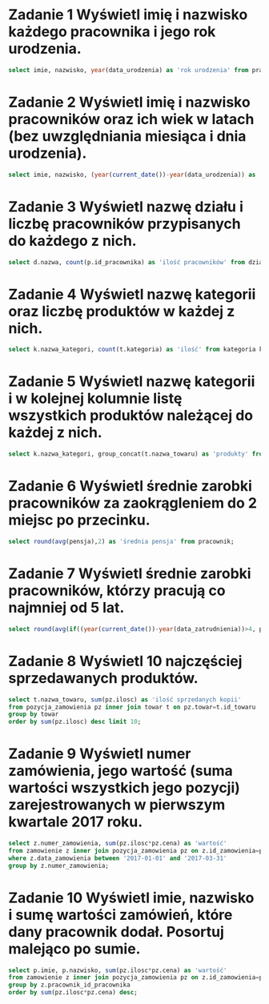 # Zadanie 1 Wyświetl imię i nazwisko każdego pracownika i jego rok urodzenia.
```sql 
select imie, nazwisko, year(data_urodzenia) as 'rok urodzenia' from pracownik;
```
# Zadanie 2 Wyświetl imię i nazwisko pracowników oraz ich wiek w latach (bez uwzględniania miesiąca i dnia urodzenia).
```sql
select imie, nazwisko, (year(current_date())-year(data_urodzenia)) as 'wiek' from pracownik;
```
# Zadanie 3 Wyświetl nazwę działu i liczbę pracowników przypisanych do każdego z nich.
```sql
select d.nazwa, count(p.id_pracownika) as 'ilość pracowników' from dzial d inner join pracownik p on p.dzial=d.id_dzialu group by nazwa;
```
# Zadanie 4 Wyświetl nazwę kategorii oraz liczbę produktów w każdej z nich.
```sql
select k.nazwa_kategori, count(t.kategoria) as 'ilość' from kategoria k inner join towar t on k.id_kategori=t.kategoria group by k.nazwa_kategori;
```
# Zadanie 5 Wyświetl nazwę kategorii i w kolejnej kolumnie listę wszystkich produktów należącej do każdej z nich.
```sql
select k.nazwa_kategori, group_concat(t.nazwa_towaru) as 'produkty' from towar t inner join kategoria k on k.id_kategori=t.kategoria group by t.kategoria;
```
# Zadanie 6 Wyświetl średnie zarobki pracowników za zaokrągleniem do 2 miejsc po przecinku.
```sql
select round(avg(pensja),2) as 'średnia pensja' from pracownik;
```
# Zadanie 7 Wyświetl średnie zarobki pracowników, którzy pracują co najmniej od 5 lat.
```sql
select round(avg(if((year(current_date())-year(data_zatrudnienia))>4, pensja, 0)),2) as 'średnie zarobki pracowników, którzy pracują co najmniej 5 lat' from pracownik;
```
# Zadanie 8 Wyświetl 10 najczęściej sprzedawanych produktów.
```sql
select t.nazwa_towaru, sum(pz.ilosc) as 'ilość sprzedanych kopii'
from pozycja_zamowienia pz inner join towar t on pz.towar=t.id_towaru
group by towar
order by sum(pz.ilosc) desc limit 10;
```
# Zadanie 9 Wyświetl numer zamówienia, jego wartość (suma wartości wszystkich jego pozycji) zarejestrowanych w pierwszym kwartale 2017 roku.
```sql
select z.numer_zamowienia, sum(pz.ilosc*pz.cena) as 'wartość' 
from zamowienie z inner join pozycja_zamowienia pz on z.id_zamowienia=pz.zamowienie 
where z.data_zamowienia between '2017-01-01' and '2017-03-31' 
group by z.numer_zamowienia;
```
# Zadanie 10 Wyświetl imie, nazwisko i sumę wartości zamówień, które dany pracownik dodał. Posortuj malejąco po sumie.
```sql
select p.imie, p.nazwisko, sum(pz.ilosc*pz.cena) as 'wartość' 
from zamowienie z inner join pozycja_zamowienia pz on z.id_zamowienia=pz.zamowienie inner join pracownik p on p.id_pracownika=z.pracownik_id_pracownika 
group by z.pracownik_id_pracownika 
order by sum(pz.ilosc*pz.cena) desc;
```
